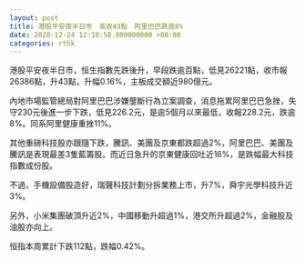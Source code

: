 ```yaml
---
layout: post
title: 港股平安夜半日市　高收43點　阿里巴巴跌逾8%
date: 2020-12-24 12:10:58.000000000 +08:00
categories: rthk
---
```


港股平安夜半日市，恒生指數先跌後升，早段跌逾百點，低見26221點，收市報26386點，升43點，升幅0.16%，主板成交額近980億元。

內地市場監管總局對阿里巴巴涉嫌壟斷行為立案調查，消息拖累阿里巴巴急挫，失守230元後進一步下跌，低見226.2元，是逾5個月以來最低，收報228.2元，跌逾8%。同系阿里健康重挫11%。

其他重磅科技股亦跟隨下跌，騰訊、美團及京東都跌超過2%，阿里巴巴、美團及騰訊是表現最差3隻藍籌股。而近日急升的京東健康回吐近16%，是跌幅最大科技指數成份股。

不過，手機設備股造好，瑞聲科技計劃分拆業務上市，升7%，舜宇光學科技升近3%。

另外，小米集團破頂升近2%，中國移動升超過1%，港交所升超過2%，金融股及油股亦向上。

恒指本周累計下跌112點，跌幅0.42%。
